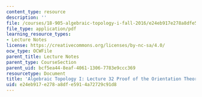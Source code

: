 ```yaml
---
content_type: resource
description: ''
file: /courses/18-905-algebraic-topology-i-fall-2016/e24eb917e278a8dfe5914a72729c91d8_MIT18_905F16_lec32.pdf
file_type: application/pdf
learning_resource_types:
- Lecture Notes
license: https://creativecommons.org/licenses/by-nc-sa/4.0/
ocw_type: OCWFile
parent_title: Lecture Notes
parent_type: CourseSection
parent_uid: bcf5ea44-8eaf-4061-1306-7783e9ccc369
resourcetype: Document
title: 'Algebraic Topology I: Lecture 32 Proof of the Orientation Theorem'
uid: e24eb917-e278-a8df-e591-4a72729c91d8
---
```

